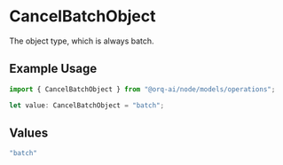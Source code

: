 # CancelBatchObject

The object type, which is always batch.

## Example Usage

```typescript
import { CancelBatchObject } from "@orq-ai/node/models/operations";

let value: CancelBatchObject = "batch";
```

## Values

```typescript
"batch"
```